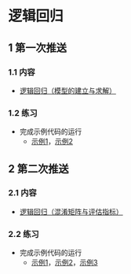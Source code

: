 # 逻辑回归

## 1 第一次推送

### 1.1 内容

- [逻辑回归（模型的建立与求解）](https://mp.weixin.qq.com/s/QNds12K8v9tuHnOFcY-0ag)

### 1.2 练习

- 完成示例代码的运行
  - [示例1](./101_visualization.py)，[示例2](102_decision_boundary.py)

## 2 第二次推送

### 2.1 内容

- [逻辑回归（混淆矩阵与评估指标）](https://mp.weixin.qq.com/s/COz9WNXSIBij2x1-dtEoJA)

### 2.2 练习

- 完成示例代码的运行
  - [示例1](./201_metrics.py)，[示例2](./202_one_vs_all.py)，[示例3](203_one_vs_all_train.py)